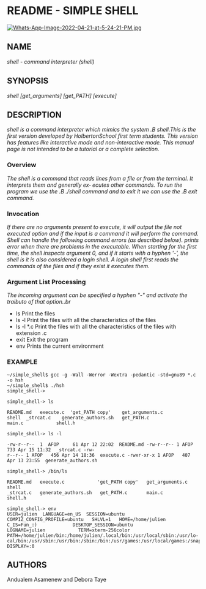 # README - SIMPLE SHELL

[![Whats-App-Image-2022-04-21-at-5-24-21-PM.jpg](https://i.postimg.cc/L6cP6H47/Whats-App-Image-2022-04-21-at-5-24-21-PM.jpg)](https://postimg.cc/dL935cym)

## NAME
_shell - command interpreter (shell)_

## SYNOPSIS
_shell [get_arguments] [get_PATH] [execute]_

## DESCRIPTION
_shell is a command interpreter which mimics the system .B shell.This is the first version developed by HolbertonSchool first term students. This version has features like interactive mode and non-interactive mode. This manual page is not intended to be a tutorial or a complete selection._

### Overview
_The shell is a command that reads lines from a file or from the terminal. It interprets them and generally ex‐ ecutes other commands. To run the program we use the .B ./shell command and to exit it we can use the .B exit command._

### Invocation
_If  there are no arguments present to execute, it will output the file not executed option and if the input is a command it will perform the command. Shell can handle the following command  errors  (as  described  below). prints  error  when there are problems in the executable. When starting for the first time, the shell inspects argument 0, and if it starts with a hyphen '-', the shell is it is also considered  a  login  shell.  A  login shell first reads the commands of the files and if they exist it executes them._
### Argument List Processing
_The  incoming argument can be specified a hyphen "-" and activate the traibuto of that option..br_ 

* ls Print the files
* ls -l Print the files with all the characteristics of the files
* ls -l *.c Print the files with all the characteristics of the files with extension .c
* exit Exit the program
* env Prints the current environment

### EXAMPLE
```
~/simple_shell$ gcc -g -Wall -Werror -Wextra -pedantic -std=gnu89 *.c -o hsh
~/simple_shell$ ./hsh
simple_shell-> 

simple_shell-> ls

README.md   execute.c  'get_PATH copy'    get_arguments.c    
shell  _strcat.c    generate_authors.sh   get_PATH.c       
main.c            shell.h
        
simple_shell-> ls -l

-rw-r--r--  1  AFOP     61 Apr 12 22:02  README.md -rw-r--r-- 1 AFOP   733 Apr 15 11:32  _strcat.c -rw-
r--r-- 1 AFOP   456 Apr 14 18:36  execute.c -rwxr-xr-x 1 AFOP   407 Apr 13 23:55  generate_authors.sh
        
simple_shell-> /bin/ls

README.md   execute.c            'get_PATH copy'   get_arguments.c   shell
_strcat.c   generate_authors.sh   get_PATH.c       main.c            shell.h

simple_shell-> env
USER=julien  LANGUAGE=en_US  SESSION=ubuntu  COMPIZ_CONFIG_PROFILE=ubuntu   SHLVL=1   HOME=/home/julien
C_IS=Fun_:)             DESKTOP_SESSION=ubuntu            LOGNAME=julien            TERM=xterm-256color
PATH=/home/julien/bin:/home/julien/.local/bin:/usr/local/sbin:/usr/lo‐
cal/bin:/usr/sbin:/usr/bin:/sbin:/bin:/usr/games:/usr/local/games:/snap/bin DISPLAY=:0
```
## AUTHORS
Andualem Asamenew and Debora Taye

